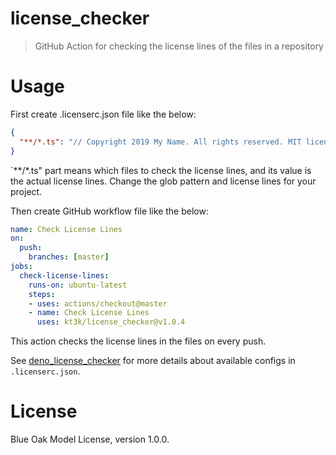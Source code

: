 # license_checker

> GitHub Action for checking the license lines of the files in a repository

# Usage

First create .licenserc.json file like the below:

```json
{
  "**/*.ts": "// Copyright 2019 My Name. All rights reserved. MIT license."
}
```

`**/*.ts" part means which files to check the license lines, and its value is the actual license lines. Change the glob pattern and license lines for your project.

Then create GitHub workflow file like the below:

```yml
name: Check License Lines
on:
  push:
    branches: [master]
jobs:
  check-license-lines:
    runs-on: ubuntu-latest
    steps:
    - uses: actions/checkout@master
    - name: Check License Lines
      uses: kt3k/license_checker@v1.0.4
```

This action checks the license lines in the files on every push.

See [deno_license_checker][] for more details about available configs in `.licenserc.json`.

# License

Blue Oak Model License, version 1.0.0.

[deno_license_checker]: https://github.com/kt3k/deno_license_checker
